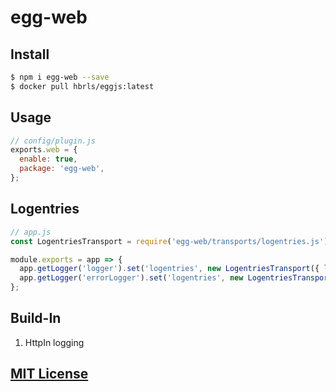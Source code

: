 egg-web
==

## Install

```bash
$ npm i egg-web --save
$ docker pull hbrls/eggjs:latest
```

## Usage

```javascript
// config/plugin.js
exports.web = {
  enable: true,
  package: 'egg-web',
};
```

## Logentries

```javascript
// app.js
const LogentriesTransport = require('egg-web/transports/logentries.js');

module.exports = app => {
  app.getLogger('logger').set('logentries', new LogentriesTransport({ level: 'INFO', app }));
  app.getLogger('errorLogger').set('logentries', new LogentriesTransport({ level: 'ERROR', app }));
};
```

## Build-In

1. HttpIn logging

## [MIT License](LICENSE)
